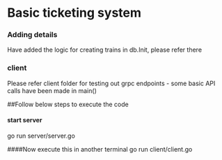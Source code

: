 # Basic ticketing system 

### Adding details
Have added the logic for creating trains in db.Init, please refer there

### client
Please refer client folder for testing out grpc endpoints - some basic API calls have been made in main()


##Follow below steps to execute the code

#### start server
go run server/server.go

####Now execute this in another terminal
go run client/client.go

